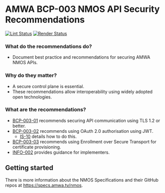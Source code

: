 # AMWA BCP-003 NMOS API Security Recommendations

[![Lint Status](https://github.com/AMWA-TV/bcp-003/workflows/Lint/badge.svg)](https://github.com/AMWA-TV/bcp-003/actions?query=workflow%3ALint)
[![Render Status](https://github.com/AMWA-TV/bcp-003/workflows/Render/badge.svg)](https://github.com/AMWA-TV/bcp-003/actions?query=workflow%3ARender)

<!-- INTRO-START -->

### What do the recommendations do?

- Document best practice and recommendations for securing AMWA NMOS APIs.

### Why do they matter?

- A secure control plane is essential.
- These recommendations allow interoperability using widely adopted open technologies.

### What are the recommendations?

- [BCP-003-01](https://specs.amwa.tv/bcp-003-01) recommends securing API communication using TLS 1.2 or better.
- [BCP-003-02](https://specs.amwa.tv/bcp-003-02) recommends using OAuth 2.0 authorisation using JWT.
  - [IS-10](https://specs.amwa.tv/is-10) details how to do this.
- [BCP-003-03](https://specs.amwa.tv/bcp-003-03) recommends using Enrollment over Secure Transport for certificate provisioning.
- [INFO-002](https://specs.amwa.tv/info-002) provides guidance for implementers.

<!-- INTRO-END -->

## Getting started

There is more information about the NMOS Specifications and their GitHub repos at <https://specs.amwa.tv/nmos>.
